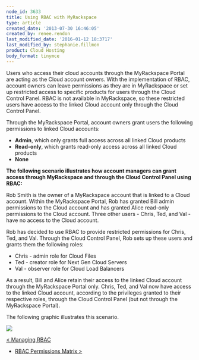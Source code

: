 ```yaml
---
node_id: 3633
title: Using RBAC with MyRackspace
type: article
created_date: '2013-07-30 16:46:05'
created_by: renee.rendon
last_modified_date: '2016-01-12 18:3717'
last_modified_by: stephanie.fillmon
product: Cloud Hosting
body_format: tinymce
---
```


Users who access their cloud accounts through the MyRackspace Portal are
acting as the Cloud account owners. With the implementation of RBAC,
account owners can leave permissions as they are in MyRackspace or set
up restricted access to specific products for users through the Cloud
Control Panel. RBAC is not available in MyRackspace, so these restricted
users have access to the linked Cloud account only through the Cloud
Control Panel.

Through the MyRackspace Portal, account owners grant users the following
permissions to linked Cloud accounts:

-   **Admin**, which only grants full access across all linked Cloud
    products
-   **Read-only**, which grants read-only access across all linked Cloud
    products
-   **None**

**The following scenario illustrates how account managers can grant
access through MyRackspace and through the Cloud Control Panel using
RBAC:**

Rob Smith is the owner of a MyRackspace account that is linked to a
Cloud account. Within the MyRackspace Portal, Rob has granted Bill admin
permissions to the Cloud account and has granted Alice read-only
permissions to the Cloud account. Three other users - Chris, Ted, and
Val - have no access to the Cloud account.

Rob has decided to use RBAC to provide restricted permissions for Chris,
Ted, and Val. Through the Cloud Control Panel, Rob sets up these users
and grants them the following roles:

-   Chris - admin role for Cloud Files
-   Ted - creator role for Next Gen Cloud Servers
-   Val - observer role for Cloud Load Balancers

As a result, Bill and Alice retain their access to the linked Cloud
account through the MyRackspace Portal only. Chris, Ted, and Val now
have access to the linked Cloud account, according to the privileges
granted to their respective roles, through the Cloud Control Panel (but
not through the MyRackspace Portal).

The following graphic illustrates this scenario.

![](/knowledge_center/sites/default/files/field/image/MyRack%20BEST%20Diagram.png)

[\< Managing
RBAC](http://www.rackspace.com/knowledge_center/article/managing-role-based-access-control-rbac) 
 -   [RBAC Permissions Matrix
\>](http://www.rackspace.com/knowledge_center/article/permissions-matrix-for-role-based-access-control-rbac)

